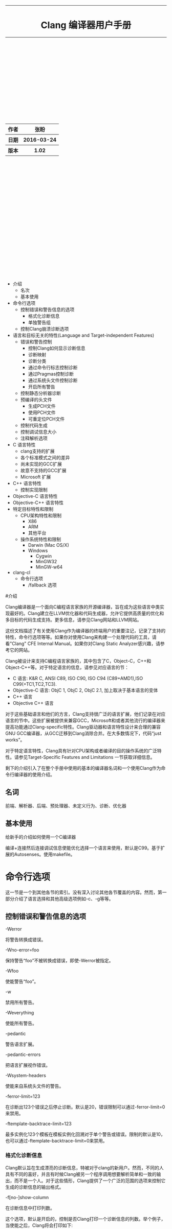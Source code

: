 
<br /><br /><br /><br /><br /><br /><br />
<hr />
<center><h1>Clang 编译器用户手册</h1></center>
<hr />

<br /><br /><br /><br /><br /><br /><br />
<br /><br /><br /><br /><br /><br /><br />


<center><table>
<tr><th>作者</th><th>张盼</th></tr>
<tr><th>日期</th><th>2016-03-24</th></tr>
<tr><th>版本</th><th>1.02</th></tr>
</table></center>
<br /><br /><br /><br /><br /><br /><br />
<br /><br /><br /><br /><br /><br /><br />
<br /><br /><br /><br /><br /><br /><br />

* 介绍
	* 名次
	* 基本使用
* 命令行选项
	* 控制错误和警告信息的选项
		* 格式化诊断信息
		* 单独警告组
	* 控制Clang崩溃诊断选项
* 语言和目标无关的特性(Language and Target-independent Features)
	* 错误和警告控制
		* 控制Clang如何显示诊断信息
		* 诊断映射
		* 诊断分类
		* 通过命令行标志控制诊断
		* 通过Pragmas控制诊断
		* 通过系统头文件控制诊断
		* 开启所有警告
	* 控制静态分析器诊断
	* 预编译的头文件
		* 生成PCH文件
		* 使用PCH文件
		* 可重定位PCH文件
	* 控制代码生成
	* 控制调试信息大小
	* 注释解析选项
* C 语言特性
	* clang支持的扩展
	* 各个标准模式之间的差异
	* 尚未实现的GCC扩展
	* 故意不支持的GCC扩展
	* Microsoft 扩展
* C++ 语言特性
	* 控制实现限制
* Objective-C 语言特性
* Objective-C++ 语言特性
* 特定目标特性和限制
	* CPU架构特性和限制
		* X86
		* ARM
		* 其他平台
	* 操作系统特性和限制
		* Darwin (Mac OS/X)
		* Windows
			* Cygwin
			* MinGW32
			* MinGW-w64
* clang-cl
	* 命令行选项
		* /fallback 选项

#介绍

Clang编译器是一个面向C编程语言家族的开源编译器，旨在成为这些语言中类实现最好的。Clang建立在LLVM优化器和代码生成器，允许它提供高质量的优化和多目标的代码生成支持。更多信息，请参见Clang网站和LLVM网站。

这份文档描述了有关使用Clang作为编译器的终端用户的重要注记，记录了支持的特性，命令行选项等等。如果你对使用Clang来构建一个处理代码的工具，请看"Clang" CFE Internal Manual。如果你对Clang Static Analyzer感兴趣，请参考它的网站。

Clang被设计来支持C编程语言家族的，其中包含了C，Object-C，C++和Object-C++等。对于特定语言的信息，请参见对应语言的节：

* C 语言: K&R C, ANSI C89, ISO C90, ISO C94 (C89+AMD1),ISO 
C99(+TC1,TC2,TC3).
* Objective-C 语言: ObjC 1, ObjC 2, ObjC 2.1, 加上取决于基本语言的变体
* C++ 语言
* Objective C++ 语言

对于这些基础语言和他们的方言，Clang支持很广泛的语言扩展，他们记录在对应语言的节中。这些扩展被提供来兼容GCC，Microsoft和或者其他流行的编译器来提高功能通过Clang-specific特性。Clang驱动器和语言特性设计来合理的兼容GNU GCC编译器，从GCC迁移到Clang消除合并。在大多数情况下，代码“just works”。

对于特定语言特性，Clang具有针对CPU架构或者编译的目的操作系统的广泛特性。请参见Target-Specific Features and Limitations 一节获取详细信息。

剩下的介绍引入了在整个手册中使用的基本的编译器名词和一个使用Clang作为命令行编译器的使用介绍。

## 名词

前端、解析器、后端、预处理器、未定义行为、诊断、优化器

## 基本使用

给新手的介绍如何使用一个C编译器

编译+连接然后连接调试信息使能优化选择一个语言来使用，默认是C99。基于扩展的Autosenses。使用makefile。

# 命令行选项

这一节是一个到其他各节的索引。没有深入讨论其他各节覆盖的内容。然而，第一部分介绍了语言选择和其他高级选项例如-c、-g等等。

## 控制错误和警告信息的选项

-Werror

将警告转换成错误。

-Wno-error=foo

保持警告“foo”不被转换成错误，即使-Werror被指定。

-Wfoo

使能警告“foo”。

-w

禁用所有警告。

-Weverything

使能所有警告。

-pedantic

警告语言扩展。

-pedantic-errors

把语言扩展视作错误。

-Wsystem-headers

使能来自系统头文件的警告。

-ferror-limit=123

在诊断出123个错误之后停止诊断。默认是20，错误限制可以通过-ferror-limit=0来禁用。

-ftemplate-backtrace-limit=123

最多实例化123个模板在模板实例化回溯对于单个警告或错误。限制的默认是10，也可以通过-ftemplate-backtrace-limit=0来禁用。

### 格式化诊断信息

Clang默认旨在生成漂亮的诊断信息，特被对于clang的新用户。然而，不同的人具有不同的喜好，并且有时候Clang被另一个程序调用想要解析简单和一致的输出，而不是一个人。对于这些情形，Clang提供了一个广泛的范围的选项来控制它生成的诊断信息的输出格式。

-f[no-]show-column

在诊断信息中打印列数。

这个选项，默认是开启的，控制是否Clang打印一个诊断信息的列数。举个例子，当使能之后，Clang将会打印如下:

	test.c:28:8: warning: extra tokens at end of #endif directive [-Wextra-tokens]
	#endif bad
		   ^
		   //

当被禁用之后，Clang将会打印"test.c:28:warning..."而没有列号。

打印出的列号从一行开始计数；小心你的源代码中包含多字节字符。

-f[no-]show-source-location

在诊断信息中打印源 文件/行/列 信息。

这个选项，默认是开启的，控制Clang是否打印一个诊断的文件名、行号和列号。举个例子，当被使能之后，Clang将会有如下输出:

	test.c:28:8: warning: extra tokens at end of #endif directive [-Wextra-tokens]
	#endif bad
		   ^
     	   //

当被禁用之后，Clang将不会打印"test.c:28:8"部分。

-f[no-]caret-diagnostics

在诊断信息中打印源代码文件行和范围。这个选项，默认是开启的，控制Clang在遇到一个诊断时候是否打印源行、代码范围和插入记号。举个例子，当被使能之后，Clang将会有如下输出:

	test.c:28:8: warning: extra tokens at end of #endif directive [-Wextra-tokens]
	#endif bad
		   ^
     	   //

-f[no-]color-diagnostics

这个选项，在一个检测到兼容彩色的中断终端上默认是开启的，控制Clang是否带颜色输出。

当被使能之后，Clang将会使用高粱指定诊断中特殊部分，例如:

	test.c:28:8: warning: extra tokens at end of #endif directive [-Wextra-tokens]
	#endif bad
		   ^
     	   //

当被禁用时候，Clang将只输出:

	test.c:28:8: warning: extra tokens at end of #endif directive [-Wextra-tokens]
	#endif bad
		   ^
     	   //

-fdiagnostics-format=clang/msvc/vi

改变诊断输出使得更高的匹配IDE和命令行工具。

这个选项控制诊断信息中文件名、行号和列的输出格式。这个选项和它的效果格式化一个简单变换诊断，如下:

clang (默认)
	
	t.c:3:11: warning: conversion specifies type 'char *' but the argument has type 'int'

msvc
	
	t.c(3,11) : warning: conversion specifies type 'char *' but the argument has type 'int'

vi
	
	t.c +3:11: warning: conversion specifies type 'char *' but the argument has type 'int'

-f[no-]diagnostics-show-name

使能显示诊断名称。这个选项，默认是关闭的，控制Clang是否打印相关名称。

-f[no-]diagnostics-show-option

在诊断行中使能[-Woption]信息。

这个选项，默认是开启的，控制输出一个警告诊断时候Clang是否打印相关的警告组选项名称。举个例子，在这个输出中:

	test.c:28:8: warning: extra tokens at end of #endif directive [-Wextra-tokens]
	#endif bad
		   ^
     	   //

传递-fno-diagnostics-show-option将会阻止Clang在诊断中打印[-Wextra-tokens]信息。这个信息告诉你需要使能或者禁止诊断的标志，不论是从命令行还是#pragma GCC diagnostic。

-fdiagnostics-show-category=none/id/name

使能在诊断行打印分类信息。

这个选项，默认是"none",控制Clang在生成诊断的时候是否打印关联的分类。每个诊断信息可能关联或者无关联到一个类，如果有一个，它被列在诊断行中的类域中(在[]中)。

举个例子，一个格式化字符串警告将会产生如下三行基于这个选项的设置:

	t.c:3:11: warning: conversion specifies type 'char *' but the argument has type 'int' [-Wformat]
	t.c:3:11: warning: conversion specifies type 'char *' but the argument has type 'int' [-Wformat,1]
	t.c:3:11: warning: conversion specifies type 'char *' but the argument has type 'int' [-Wformat,Format String]

分类可以被客户端使用需要按照类把诊断信息分组的话，所以它应当是一个高的级别。我们只需要几十个，而不是成百上千。

-f[no-]diagnostics-fixit-info

在诊断输出中使能"FixIt"信息。

这个选项，默认是开启的，控制Clang当它知道时是否打印如何修复特定诊断信息。举个例子，在这个输出中:

	test.c:28:8: warning: extra tokens at end of #endif directive [-Wextra-tokens]
	#endif bad
		   ^
     	   //

传递-fno-diagnostics-fixit-info将会阻止Clang打印末尾的"//"行。这个信息对不了解是什么错误的用户是非常有用的，但是可能会迷惑机器解析。

-fdiagnostics-print-source-range-info

打印机器可以解析的有关源范围的信息。这个选项使得Clang以机器可解析格式在 文件/行/列 后打印有关源范围信息。这个信息是一些花括号中的简单序列，每个范围列出了开始和结束 行/列 位置。举个例子，在这个输出中:

	exprs.c:47:15:{47:8-47:14}{47:17-47:24}: error: invalid operands to binary expression ('int *' and '_Complex float')
	P = (P-42) + Gamma*4;
        ~~~~~~ ^ ~~~~~~~

{}是由 -fdiagnostics-print-source-range-info 产生的。

打印的列号从行开始计数；小心你的文件中多字节字符。

-fdiagnostics-parseable-fixits

以机器可解析格式打印Fix-It。

这个选项使得Clang以一种机器可解析的格式在诊断末尾打印可用的Fix-It信息。下边的例子展示了格式:

	fix-it:"t.cpp":{7:25-7:29}:"Gamma"

输出中的范围是一个半开范围，所以在这个例子中列t.cpp中25起的字符到但是不包含行7列29的字符串应当被"Gamma"替换。这个范围或者取代字符串都可能为空(分别代表严格的插入和严格擦除)。文件名和插入字符串逃逸反斜杠("\\"),tab("\t"),新行("\n")，双引号("\"")和不可打印字符(八进制"\xxx")。

打印的列号从行首开始计数；小心文件中的多字节字符。

-fno-elide-type

在模板类型打印中关闭省略。

默认的模板类型打印省略尽可能多的模板参数，移除在模板类型中相同的，只留下不同的。添加这个标志将会打印所有模板参数。如果终端支持，高亮将出现在不同的参数。

默认:

	t.cc:4:5: note: candidate function not viable: no known conversion from 'vector<map<[...], map<float, [...]>>>' to 'vector<map<[...], map<double, [...]>>>' for 1st argument;

-fno-elide-type:

	t.cc:4:5: note: candidate function not viable: no known conversion from 'vector<map<int, map<float, int>>>' to 'vector<map<int, map<double, int>>>' for 1st argument;

-fdiagnostics-show-template-tree

模板类型区分打印文本的树。

对于大型的模板类型，这个选项将会导致一个故意的文本树，一个参数一行，具有不同的行内标记。这与 -fno-elide-type 兼容。

默认:

	t.cc:4:5: note: candidate function not viable: no known conversion from 'vector<map<[...], map<float, [...]>>>' to 'vector<map<[...], map<double, [...]>>>' for 1st argument;

使用 -fdiagnostics-show-template-tree

	t.cc:4:5: note: candidate function not viable: no known conversion for 1st argument;
	vector<
    	map<
		[...],
      	map<
       	 	[float != float],
       	 	[...]>>>
       	 	
### 单独警告组

TODO: 从tblgen生成这个。为每个警告组定义一个锚。

-Wextra-tokens

警告一个预处理指令尾部的过度的标识符。

这个选项，默认是开启的，使能警告一个预处理指令尾部的过度的标识符。举例如下:

	test.c:28:8: warning: extra tokens at end of #endif directive [-Wextra-tokens]
	#endif bad
       	   ^
这些额外的标识符不严格符合，通常最好注释掉他们。

-Wambiguous-member-template

警告有关不合格的成员模板的使用，在使用点名字解析到另一个模板。

这个选项，默认是开启的，使能警告如下代码中:

	template<typename T> struct set{};
	template<typename T> struct trait { typedef const T& type; };
	struct Value {
	  template<typename T> void set(typename trait<T>::type value) {}
	};
	void foo() {
		Value v;
	  	v.set<double>(3.2);
	}

C++[basic.lookup.classref] 需要这个成为一个错误，但是，因为工作比较苦难，Clang把它降级为一个警告作为一个扩展。

-Wbind-to-temporary-copy

警告关于一个不可用的复制构造器当绑定一个引用到一个暂时的。

这个选项，默认是开启的，使能警告有关绑定一个引用到一个临时的，当临时的没有一个可用的复制构造子。举个例子:

	struct NonCopyable {
	  NonCopyable();
	private:
	NonCopyable(const NonCopyable&);
	};
	void foo(const NonCopyable&);
	void bar() {
	  foo(NonCopyable());  // Disallowed in C++98; allowed in C++11.
	}
	
<br />

	struct NonCopyable2 {
	  NonCopyable2();
	  NonCopyable2(NonCopyable2&);
	};
	void foo(const NonCopyable2&);
	void bar() {
	  foo(NonCopyable2());  // Disallowed in C++98; allowed in C++11.
	}

注意如果 NonCopyable2::NonCopyable2() 具有一个默认参数，它的实例化产生一个编译错误，这个错误在C++98模式中仍然是一个硬错误，即使这个警告被关闭。

## 控制Clang崩溃诊断选项

听起来不可信，Clang不时的崩溃。通常，这只发生在those living on the bleeding edge。Clang可以帮助你填一个bug报告。特别的，Clang生成预编译的源文件额相关的运行脚本在一个崩溃之上。这些文件应当被附件到bug报告。下边是命令行选项来控制崩溃诊断。

-fno-crash-diagnostics

禁止在一个clang崩溃期间自动生成预编译的源文件。

-fno-crash-diagnostics标志可以对于加速生成处理有帮助。

# 语言和无关目标的特性

## 控制错误和警告

Clang提供了许多方式控制代码构建导致它引起错误和警告信息，并且和它们如何显示到终端。

### 控制Clang如何显示诊断信息

当Clang生成一个诊断，在它的输出中包含了丰富的信息，并且给你精细的控制什么信息要输出。Clang具有打印这个信息的能力，以下是控制选项:

1. 一个 文件/行/列 预示器显示代码中生成诊断的地方 [-fshow-column, -fshow-source-location]。
2. 一个诊断信息作为注记、警告、错误和致命错误的分类。
3. 一个文本字符串描述问题是什么。
4. 一个选项预示如何控制这个诊断(对于支持的诊断) [-fdiagnostics-show-option]。
5. 一个对于诊断的的高级别分类给想要更具诊断类别分类的客户(对于支持的诊断) [-fdiagnostics-show-category]。
6. 问题产生的源代码行，并且具有一个花括号和范围预示重要位置[-fcaret-diagnostics]。
7. "FixIt"信息，简洁的解释如何修复问题 (当 Clang 确定它知道的时候) [-fdiagnostics-fixit-info]。
8. 一个机器可以解析的范围表示(默认关闭的) [-fdiagnostics-print-source-range-info]。

有关更多信息，请参见格式化诊断信息。

### 诊断映射

所有诊断被隐射到五类中的一类:

* Ignored	忽略
* Note		注记
* Warning	警告
* Error		错误
* Fatal		致命错误

### 诊断分类

虽然默认没有显示，诊断可以每个都关联到高级别的类别。 This category is intended to make it possible to triage builds that produce a large number of errors or warnings in a grouped way.

类别默认没有被显示，但是它们可以使用-fdiagnostics-show-category 选项开启。当设置到 “name” 时候，类别被以文本打印在诊断中。当被设置为“id”,将会打印类别号。 类别名称和ID的隐射可以通过执行 ‘clang   --print-diagnostic-categories‘ 来获得。

### 通过命令行标志控制诊断

TODO: -W flags, -pedantic, etc

### 通过Pragmas控制诊断

Clang也可以通过源代码中的pragmas控制什么诊断是要使能的。这在关闭代码中特定区间的诊断时候是非常有用的。Clang支持GCC的pragma来兼容已经存在代码，和几个扩展。

pragma 可以控制任何命令行可以使用的警告。警告可以被设置为忽略、警告、错误或者致命错误。下面的例子代码将会告诉Clang或者GCC去忽略-Wall警告:

	#pragma GCC diagnostic ignored "-Wall"

作为对GCC的pragma提供的所有功能的附加，Clang还允许你push和pop当前的警告信息。当写一个头文件要被其他人编译的时候是非常有用的，因为你不知道它们提供的警告标志。

下面的例子中，-Wmultichar只被一行代码忽略，在这之后诊断返回之前存在的状态。

	#pragma clang diagnostic push
	#pragma clang diagnostic ignored "-Wmultichar"

	char b = 'df'; // no warning.

	#pragma clang diagnostic pop

push和pop pragmas将会保存和恢复编译器的全部诊断状态，不论它如何被设置。这意味着有可能push和pop围绕GCC兼容诊断和Clang将会push和pop适当的，而GCC将会忽略push和pop作为未知pragmas。注意虽然Clang支持GCC pragma，Clang和GCC不支持完全相同的警告集合，所以即使使用GCC兼容#pragmas，仍然没有保证它们在两个编译器中行为相同。

作为控制编译器生成的警告和错误的附加，有可能通过如下pragmas生成定制的警告和错误信息:

	// The following will produce warning messages
	#pragma message "some diagnostic message"
	#pragma GCC warning "TODO: replace deprecated feature"

	// The following will produce an error message
	#pragma GCC error "Not supported"

这些pragmas操作与#warning和#error预处理指令相似，除了它们可能通过C99 _Pragma操作被潜入预处理器宏:

	#define STR(X) #X
	#define DEFER(M,...) M(__VA_ARGS__)
	#define CUSTOM_ERROR(X) _Pragma(STR(GCC error(X " at line " DEFER(STR,__LINE__))))

	CUSTOM_ERROR("Feature not available");
	
### 通过系统头文件控制诊断

当警告发生在系统头文件的时候会被压制。默认的， 一个被包含的文件被当作是系统头文件，如果它是在-isystem指定的include 路径中找打的话，但是这也可以被通过好几种方式重载。

system_header pragma可以被用于标记当前文件是系统头文件。从pragma位置开始在这个文件中将不会有警告产生。

	char a = 'xy'; // warning

	#pragma clang system_header

	char b = 'ab'; // no warning

-isystem-prefix 和 -ino-system-prefix 命令行参数可以被用来重载一个include路径的子集作为系统头文件。当名称在一个#include指令被发现在一个头文件搜索路径并且具有system前缀，这个头文件就被当作一个系统头文件。最后一个后缀在命令行上匹配指定的头文件名。如下:

	$ clang -Ifoo -isystem bar -isystem-prefix x/ -ino-system-prefix x/y/

这里，#include "x/a.h" 被当作包含一个系统头文件，即使这个文件在foo中被找到， #include "x/y/b.h" 不被当作系统头文件，即使这个文件在bar中。

一个 #include 指令找到一个文件相对于当前目录被当作系统头文件，如果包含文件被当作系统头文件。

### 使能所有警告

作为对传统**`-W`**标志的附加，可以通过传递**`-Weverything`**使能所有警告。这个工作和使用**`-Werror`**预期相同，并且也包含从**`-pedantic`**而来的警告。

注意当组合**`-w`**(禁用所有警告)时，起作用的是这个标志。

### 控制静态分析器诊断

虽然不是编译器的严格部分，Clang的静态分析器产生的诊断也可以被用户通过改变源代码影响。更多信息见于可用的注释和分析器的FAQ页面。

## 预编译的头文件

**预编译的头文件**是一种很多编译器都使用来减少编译时间的通用方式。该方法的基本动机是相同的头文件(并且通常很大)被包含进不同的源文件，是很常见的。结果，编译时间通常可以被很大成都的提高，通过抓住一些编译器处理头文件的(多余的)工作。预编译的头文件, 代表了很多种方式中的一种来实现这种优化， 是逐字文件代表一个磁盘上的包含大量减少处理对应的头文件的相同工作的信息缓存。每个编译器的预编译的头文件细节都不相同，预编译的头文件在具有大量头文件的系统上加速程序的编译是非常高效的(例如 Mac OS/X)。

### 生成PCH文件

使用Clang生成一个PCH文件，可以使用-x <language>-header 选项调用Clang。这映射到GCC中生成PCH文件的接口:

	$ gcc -x c-header test.h -o test.h.gch
	$ clang -x c-header test.h -o test.h.pch

### 使用PCH文件

一个PCH文件可以被用作一个前缀头文件，当一个-include选项被传递到clang时:

	$ clang -include test.h test.c -o test

clang驱动将会首先检查是否一个PCH文件test.h可用；如果是，test.h 的内容 (和它包含的文件) 将被从这个PCH文件处理。否则, Clang 回溯到直接处理 test.h 的内容。这映射到GCC的行为。

<pre><note>
注意
<br />
Clang不会自动使用源文件中直接包含的PCH文件。举例如下:
<pre><code>
	$ clang -x c-header test.h -o test.h.pch
	$ cat test.c
	#include "test.h"
	$ clang test.c -o test
</pre></code>
在这个例子中，clang将不会自动使用PCH文件test.h，由于test.h被直接包含进源文件并没有使用-include指令在命令行上指定。
</pre></note>

### 重定位PCH文件

有时候需要从还不是最终头文件位置的头文件创建一个预编译的头文件。举个例子，有人可能像创建一个预编译的头文件在编译树，然后想要安装头文件。Clang允许创建“relocatable” 预编译的头文件，使用一个给定的位置(在编译目录中)，后边可以从一个安装的位置使用。

创建一个可重定位的预编译的头文件，把你的文件放进一个模拟安装位置的子目录。举个例子，你想要创建一个可重定位的预编译的头文件mylib.h，它将会被安装到/usr/include，那么创建一个子目录build/usr/include 并放 mylib.h 进这个子目录。如果 mylib.h 取决于其他头文件，它们可以存储在 build/usr/include 中模拟安装位置。

创建一个可重定位的预编译的头文件需要两个附加参数，首先，传递 --relocatable-pch 标志来预示结果PCH文件应当可重定位。第二，传递 -isysroot /path/to/build，它将使得所有你的库依赖到编译目录。举个例子:

	# clang -x c-header --relocatable-pch -isysroot /path/to/build /path/to/build/mylib.h mylib.h.pch

在加载可重定位PCH文件的时候，在PCH文件中使用的各种头文件将在系统头文件根目录找到。举个例子，`mylib.h`可以在`/usr/include/mylib.h`找到。如果头文件安装在其他系统根目录，`-isysroot`选项可以用来提供一个不同的系统根目录来找头文件。举个例子，`-isysroot /Developer/SDKs/MacOSX10.4u.sdk` 将会在`/Developer/SDKs/MacOSX10.4u.sdk/usr/include/mylib.h` 找`mylib.h`。

可重定位预编译的头文件被用于有限的情形，编译环境被高度控制并且预编译的头文件不能在头文件被安装之后生成。

## 控制代码生成

Clang提供了很多种方式来控制代码生成。选项列表如下:

-fsanitize=check1,check2,...

开启运行时对于多种未定义的或者可疑的行为进行检查。

这个选项控制Clang是否添加运行时对于多种未定义的或者可疑的行为进行检查，默认是关闭的。如果一个检查失败，将会有一个运行时的一个诊断信息生成来解释这个问题。主要检查有:

* -fsanitize=address: AddressSanitizer, 一个内存错误检查器。
* -fsanitize=init-order: 使得 AddressSanitizer 检查动态初始化顺序问题。Implied by -fsanitize=address.
* -fsanitize=address-full: AddressSanitizer 具有所有下面所列的实验性质的特性。
* -fsanitize=integer: 使能检查未定义的或者可疑的整数行为。
* -fsanitize=thread: ThreadSanitizer, 一个数据竞争检测器。
* -fsanitize=memory: MemorySanitizer, 一个实验性质的未初始化读检查器。还不适合广泛使用。
* -fsanitize=undefined: 快速的，兼容的未定义行为监测器。使能未定义行为检测，具有很小的运行环境开销并对地址空间布局或ABI没有影响。这包含了下面所列的所有的检测而不单单是 unsigned-integer-overflow 。
* -fsanitize=undefined-trap: 这包含所有被 -fsantiize=undefined 包含的 sanitizers, 除了那些需要运行环境支持的。这一组的 sanitizers 通常与 -fsanitize-undefined-trap-on-error 标志结合使用, 将会导致陷阱被触发, 而不是到运行库的调用。这包含了下面所列的所有检查而不单单是 unsigned-integer-overflow 和 vptr 。

下面是更多的更细的可用检查:

* -fsanitize=alignment: 使用一个未对齐的指针或者引用。
* -fsanitize=bool: 加载一个既不是真也不是假的bool值。
* -fsanitize=bounds: 数组索引越界, 以防数组边界可以静态检测。
* -fsanitize=enum: 加载一个枚举类型的值，但是值不在那个枚举类型范围内。
* -fsanitize=float-cast-overflow: 转换到, 从, 或者浮点类型之间，其目标可能会溢出。
* -fsanitize=float-divide-by-zero: 浮点除零。
* -fsanitize=integer-divide-by-zero: 整数除零。
* -fsanitize=null: 使用一个空指针或者创建一个空引用。
* -fsanitize=object-size: 尝试使用优化器可以探测到不属于访问对象的字节。 对象的大小使用 __builtin_object_size 检测, 并且结果可能会探测到多个问题在高层次的优化。
* -fsanitize=return: 在 C++ 中, 到达一个具有返回值类型函数的末尾而没有返回值。
* -fsanitize=shift: 移位操作符的移位大小超过了位宽或者小于零，或者左边是负值。 对于有符号数移位, 检查C中的有符号溢出，在C++中检查无符号溢出。
* -fsanitize=signed-integer-overflow: 有符号整数溢出, 包含所有通过 -ftrapv 添加的检查, 并且检查有符号除法溢出 (INT_MIN / -1)。
* -fsanitize=unreachable: 如果控制流到达 __builtin_unreachable.
* -fsanitize=unsigned-integer-overflow: 无符号整数溢出。
* -fsanitize=vla-bound: 可变长数组边界值非正。
* -fsanitize=vptr: 使用一个vptr预示着具有错误动态类型的对象，或者它的生命长度还未开始或者已经结束。与 -fno-rtti 兼容。

AddressSanitizer 的实验性质的特性(还未准备好被广泛使用, 需要明确指定 -fsanitize=address):

* -fsanitize=use-after-return: 检查 use-after-return 错误 (在函数退出之后访问局部变量)。
* -fsanitize=use-after-scope: 检查 use-after-scope 错误 (在有效域范围外访问局部变量)。

MemorySanitizer 的额外特性(需要明确指定 -fsanitize=memory):

* -fsanitize-memory-track-origins: 使能MemorySanitizer中的原始跟踪。 加上一个额外的区域到 MemorySanitizer 报告指向堆或者栈分配未初始化位的来源。执行速度减慢 1.5x-2x.

为了连接到合适的运行库，连接时必须提供 -fsanitize= 参数。不可能在相同的程序中结合 -fsanitize=address 与 -fsanitize=thread 检查。

-f[no-]address-sanitizer

过时的 -f[no-]sanitize=address 的同义词。

-f[no-]thread-sanitizer

过时的 -f[no-]sanitize=thread 的同义词。

-fcatch-undefined-behavior

过时的 -fsanitize=undefined 的同义词。

-fno-assume-sane-operator-new

不要假定C++的新操作是健壮的。

这个选项告诉编译器不要假定C++全局新操作符将会一直返回一个指针而不是其他指针的别名，在函数返回的时候。

-ftrap-function=[name]

指令代码生成器发出一个函数调用到指定的函数名称 __builtin_trap()。

LLVM代码生成器翻译 __builtin_trap() 到一个陷阱指令，如果被目标ISA支持的话。否则，内建被翻译为到abort的调用。如果这个选项被设置，代码生成器将会一直使用内建到一个指定函数而不论是否目标ISA具有陷阱指令。这个选项对于那些不能正确处理陷阱，或者需要定制行为的环境(例如深层嵌入)。

-ftls-model=[model]

选择要使用的TLS模式。

有效值为: global-dynamic, local-dynamic, initial-exec 和 local-exec. 默认值为 global-dynamic。 编译器可能会使用一个不同的模式，如果选择的模式不被目标支持或者具有更具效率的模式可用。TLS模式可以通过每个变量使用tls_model属性来重载。

## 控制调试信息大小

clang的调试信息类型生成可以设置为下表中的一种。如果有多个标志，使用最后一个。

-g0

不生成任何调试信息(默认)。

-gline-tables-only

只生成行号表。

这种调试信息允许使用函数名，文件名和行号进行观察栈跟踪(通过这类工具例如 gdb 或者 addr2line)。它不包含任何其他数据 (举个例子: 局部变量的描述或者函数参数)。

-g

生成完整的调试信息。

## 注释解析选项

Clang解析Doxygen和non-Doxygen风格的文档注释并且把它们附加到合适的声明注记。默认的，只解析Doxygen风格注释并且忽略以 `//` and `/*` 开头的普通注释。

-fparse-all-comments

解析所有注释作为文档注释(包括以`//` and `/*` 开头的普通注释)。

# C语言特性

clang中对于标准C的支持是全部特性的，除了C99浮点附注。

## clang支持的扩展

见于 Clang 语言扩展

## 各个标准模式之间的差异

clang支持-std选项，它改变clang使用的语言模式。支持的C语言模式有 c89, gnu89, c94, c99, gnu99 和 其他这些模式的别名。如果没有指定-std选项，默认的是gnu99模式。

所有c\*和gnu\*模式之间的区别:

* c\*模式定义了“__STRICT_ANSI__”。
* 指定目标定义定义没有前置下划线，像"linux",被定义在gnu\* 模式中。
* gnu\* 模式中，Trigaphs模式是关闭的；它们可以被-trigraphs选项使能。
* 在gnu\* 模式中，解析器识别 “asm” 和 “typeof” 作为关键字；变体 “__asm__” and “__typeof__” 在所有模式中均被识别。
* 在一些平台上的 gnu\* 模式中，Apple 的  “blocks” 扩展被识别；也可以通过 “-fblocks” 选项在任何模式中使能。
* 按照标准，数组是VLA，但是可以通过前端被常量折叠作为固定大小数组。这发生在例如 “int X[(1, 2)];”，技术上是VLA。c\*模式严格顺从并把它们作为VLA。

\*89 and \*99 模式之间的区别:

* \*99模式默认实现了C99中指定的“inline”，而 \*89 模式实现GNU 版本。这对于单个函数可以使用 __gnu_inline__ 属性重载。
* Digraphs在c89模式中不被识别。
* “for”, “if”, “switch”, “while”, 或者 “do” 语句中定义的名称范围不同。(例如:“if ((struct x {int x;}*)0) {}”.)
* \*89中 __STDC_VERSION__ 未被定义。
* c89中“inline”不被识别为关键字。
* \*89 模式中不识别“restrict”作为关键字。
* \*99 模式中可以使用逗号在数字常量表达式中。
* \*89 模式中，不是左值的数组未被不明显的引进
* 一些警告不同。

c94 模式和 c89 模式是相同的，除了digraphs在c94模式中被使能 (FIXME: 并且 __STDC_VERSION__ 应当被定义!).


## 尚未实现的GCC扩展

clang尝试与gcc尽可能的兼容，但是一些gcc扩展还未实现:

* clang不支持#pragma weak(bug 3679)。由于在bug中描述的使用，这很可能在某刻被实现，至少是部分上。
* clang不支持十进制浮点类型 (_Decimal32 and 同类)或者定点类型(_Fract and 同类);还没有人表现出对这些特性的兴趣，所以还很难说它们什么时候会被实现。
* clang不支持函数嵌套；这是一个不经常使用的复杂特性，所以它可能不会在近期实现。在C++11中，可以通过赋值lambda函数给局部变量来仿真，例如:

<pre><code>
	auto const local_function = [&](int parameter) {
  	// Do something
	};
	...
	local_function(1);
</pre></code>

* clang不支持全局寄存器变量；这不太可能很快实现，因为它需要附加的LLVM后端支持。
* clang不支持可变数组成员静态初始化。这是一个不常用的扩展，但是可以根据用户需求实现。
* clang不支持__builtin_va_arg_pack/__builtin_va_arg_pack_len。这个很少使用，但是在一些有意思的地方，例如glibc头文件，所以可能会根据用户需求实现。注意因为clang假装像GCC 4.2，并且这个扩展是4.3引进的，glibc头文件将不会在此刻尝试使用clang的这个扩展。
* clang不支持gcc的函数参数向前声明扩展；这个还没有在实际代码中使用，所以它可能永远也不会被实现。

这个不是完全列表；如果你在这个表中找到丢失了一个不支持的扩展；请发邮件到cfe-dev。这张表暂时不包含C++；见C++ 语言特性。同样的，这张表也不包含大部分实现的扩展的bug；请参见bug tracker找已知bug(FIXME:有一节是关于bug报告的吗？)



## 故意不支持的GCC扩展

* clang不支持结构体具有变长数组的gcc扩展。这个有好几个理由:一，它的实现比较微妙，二，这个扩展是完全没有文档的，三，这个扩展很少被使用。注意clang不支持可变数组成员(出于一个结构体末尾的具有0长或者未指定长度的数组)。
* clang没有一个等价于gcc的"fold";这意味着clang不接受一些gcc可能在上下文中接受的概念，那里就需要一个常量表达式。像"x-x",x是变量。
* clang不支持__builtin_apply和其同类；这个扩展着实难以可信的实现。

## Microsoft扩展

clang对于Microsoft Visual C++具有一些实验性的支持；使用命令行选项  -fms-extensions 来开启。这对于 Windows 目标是默认的。注意支持是不完全的；使能 Microsoft 扩展将会默默的丢掉特定构建(包含__declspec和Microsoft-type 汇编语句)。

clang具有一个 -fms-compatibility 标志使得clang接受足够的非有效C++来解析大多数Microsoft头文件。这个标志对于 Windows 默认是开启的。

-fdelayed-template-parsing 让clang延迟所有模板实例化直到一个翻译单元结尾。这个对于 Windows 目标默认是开启的。

* clang允许使用-fmsc-version=设置 _MSC_VER。默认为1300，和 Visual C/C++ 2003相同。可以使用任何数字并且可以很大的影响clang可以编译的Windows SDK和c++stdlib 头文件。这个选项将会被移除，当clang支持MS扩展的头文件全集。
* clang不支持Microsoft 的匿名记录成员可以使用用户定义类型被声明的扩展。
* clang支持 Microsoft “#pragma pack” 特性来控制记录布局。GCC 也包含对此项特性的支持，然而 MSVC 和 GCC 是不兼容的， clang 跟随 the MSVC 定义.
* clang对于 Windows 目标默认到C++11。

# C++语言特性

clang完全实现了所有C++98标准，除了导出模板(在C++11中被移除)，并且很多C++11特性也被实现。

## 控制实现限制

-fbracket-depth=N

设置圆括号、方括号和大括号的嵌套限制为N。默认是256。

-fconstexpr-depth=N

设置常量表达式函数调用的递归层数为N。默认是512。

-ftemplate-depth=N

设置模板实例化递归嵌套层数为N。默认是1024。

# Objective-C语言特性

# Objective-C++特性

# 特定目标特性和限制

## CPU架构特性和限制

### X86

对于 X86 的支持(包含32位和64位)在Darwin上被认为是稳定的，Linux，FreeBSD额Dragonfly BSD: 经过测试可以正确编译很多大的C，C++，Objective-C和Objective-C++基本代码。

### ARM

对于ARM的支持(特别对于ARMv6 和 ARMv7) 在Darwin上被认为是稳定的(iOS): 经过测试可以正确编译许多大的C，C++，Objective-C和Objective-C++基本代码。Clang只支持有限数目的ARM架构。例如它还不完全支持ARMv5。

### 其他平台

clang目前包含一些对PPC和Sparc的支持；然而，仍然没有代码生成的重要片段，并且它们并没有经过显著性检验。

clang包含了对MSP430嵌入式处理器的有限支持，但是clang支持和LLVM后端支持还都是出于重度实验阶段的。

此刻其他平台是完全不支持的。在一个新平台上添加解析和语义分析需要的最小支持是非常容易的；见于 clang 源代码 lib/Basic/Targets.cpp 中。这一层次的支持对于把简单程序转换到 LLVM IR 是足够的。此刻转换到 LLVM IR 的适当支持需要添加代码到lib/CodeGen/CGCall.cpp; 然而这可能很快就会变化。生成汇编需要一个合适的LLVM后端。

## 操作系统特性和限制
### Darwin(Mac OS/X)

没有

### Windows

Cygming的支持尚出于实验阶段。

参见Microsoft Extensions<c_ms>。

#### Cygwin

在Cygwin-1.7下工作。

#### MinGW32

Clang在一些mingw32发布上工作。Clang假定的目录如下：

* c:/mingw/include
* c:/mingw/lib
* c:/mingw/lib/gcc/mingw32/4.[3-5].0/include/c++

在MSYS上，一些测试会失败。

#### MinGW-w64

对于32位(i686-w64-mingw32)和64位(x86_64-w64-mingw32)，Clang作如下假定:

* GCC versions 4.5.0 to 4.5.3, 4.6.0 to 4.6.2, or 4.7.0 (对于 C++ 头文件搜索路径)
* some_directory/bin/gcc.exe
* some_directory/bin/clang.exe
* some_directory/bin/clang++.exe
* some_directory/bin/../include/c++/GCC_version
* some_directory/bin/../include/c++/GCC_version/x86_64-w64-mingw32
* some_directory/bin/../include/c++/GCC_version/i686-w64-mingw32
* some_directory/bin/../include/c++/GCC_version/backward
* some_directory/bin/../x86_64-w64-mingw32/include
* some_directory/bin/../i686-w64-mingw32/include
* some_directory/bin/../include

对于你可以在MinGW-w64官方网站上可以找到的任何工具链，此目录结构是标准的。

Clang预期PATH中为i686-w64-mingw32(或者x86_64-w64-mingw32)编译的GCC可执行文件"gcc.exe"

在x86_64-w64-mingw32上，一些测试可能会失败。

# clang-cl

clang-cl 是一个Clang驱动器的另一个命令行接口的选择，被设计用来兼容Visual C++ 的编译器，cl.exe。

为了使clang-cl从命令行运行的时候能够找到系统头文件，库和连接器，它应当在一个Visual Studio 本地工具命令提示符或者设置了环境变量常规的命令提示符，例如vcvars32.bat

clang-cl 也可以在Visual Studio中使用，通过使用LLVM平台工具集。

## 命令行选项

为了兼容cl.exe，clang-cl 支持大多数相同的命令行选项。这些选项可以使用`/`或者`-`开始。它也支持一些Clang的核心选项，例如｀-w｀选项。

clang-cl识别的选项，但是目前还没有被支持的，会被忽略并显示一个警告。例如：

	clang-cl.exe: warning: argument unused during compilation: '/Zi'

可以使用`-Qunused-arguments`选项来关闭为使用的参数警告。

clang-cl不认识的选项将会引发错误。如果它们被冠以`/`，它们将会被误认为是一个文件名：

	clang-cl.exe: error: no such file or directory: '/foobar'

如果有发现cl.exe有的，clang-cl却不理解的命令，请提交一个bug。

执行`clang-cl /?`来查看支持的选项列表：

```
/?                     | Display available options
/c                     | Compile only
/D <macro[=value]>     Define macro
/fallback              Fall back to cl.exe if clang-cl fails to compile
/Fe<file or directory> Set output executable file or directory (ends in / or \)
/FI<value>             Include file before parsing
/Fo<file or directory> Set output object file, or directory (ends in / or \)
/GF-                   Disable string pooling
/GR-                   Disable RTTI
/GR                    Enable RTTI
/help                  Display available options
/I <dir>               Add directory to include search path
/J                     Make char type unsigned
/LDd                   Create debug DLL
/LD                    Create DLL
/link <options>        Forward options to the linker
/MDd                   Use DLL debug run-time
/MD                    Use DLL run-time
/MTd                   Use static debug run-time
/MT                    Use static run-time
/Ob0                   Disable inlining
/Od                    Disable optimization
/Oi-                   Disable use of builtin functions
/Oi                    Enable use of builtin functions
/Os                    Optimize for size
/Ot                    Optimize for speed
/Ox                    Maximum optimization
/Oy-                   Disable frame pointer omission
/Oy                    Enable frame pointer omission
/O<n>                  Optimization level
/P                     Only run the preprocessor
/showIncludes          Print info about included files to stderr
/TC                    Treat all source files as C
/Tc <filename>         Specify a C source file
/TP                    Treat all source files as C++
/Tp <filename>         Specify a C++ source file
/U <macro>             Undefine macro
/W0                    Disable all warnings
/W1                    Enable -Wall
/W2                    Enable -Wall
/W3                    Enable -Wall
/W4                    Enable -Wall
/Wall                  Enable -Wall
/WX-                   Do not treat warnings as errors
/WX                    Treat warnings as errors
/w                     Disable all warnings
/Zs                    Syntax-check only
```
### /fallback 选项

当clang-cl带有/fallback选项运行的时候，它首先会尝试编译文件自身。对于它编译失败的文件，它将会回退并调用cl.exe来编译。

这个选项意在被临时用作一种方式来编译项目，当clang-cl不能成功编译所有文件的时候。clang-cl编译一个文件失败或者可能是引文它无法为一些C++特性产生代码，或者因为它无法解析一些Microsoft语言扩展。
